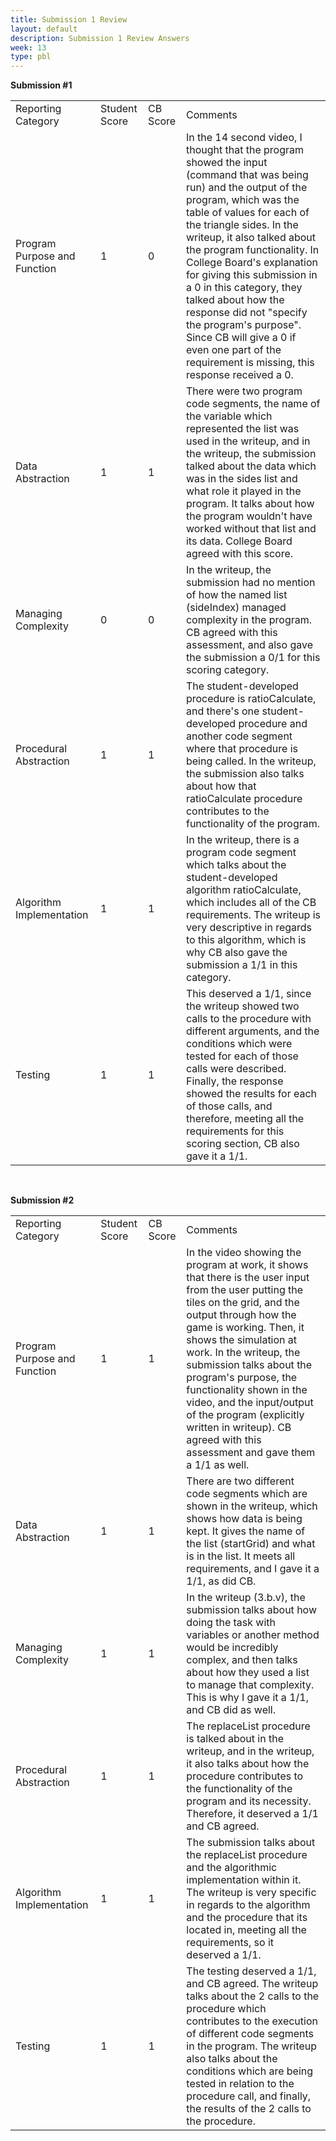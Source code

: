 ```yaml
---
title: Submission 1 Review
layout: default
description: Submission 1 Review Answers
week: 13
type: pbl
---
```



**Submission #1**
<table>
    <tr>
        <td>Reporting Category</td>
        <td>Student Score</td>
        <td>CB Score</td>
        <td>Comments</td>
    </tr>
    <tr>
        <td>Program Purpose and Function</td>
        <td>1</td>
        <td>0</td>
        <td>In the 14 second video, I thought that the program showed the input (command that was being run) and the output of the program, which was the table of values for each of the triangle sides. In the writeup, it also talked about the program functionality. In College Board's explanation for giving this submission in a 0 in this category, they talked about how the response did not "specify the program's purpose". Since CB will give a 0 if even one part of the requirement is missing, this response received a 0.</td>
    </tr>
    <tr>
        <td>Data Abstraction</td>
        <td>1</td>
        <td>1</td>
        <td>There were two program code segments, the name of the variable which represented the list was used in the writeup, and in the writeup, the submission talked about the data which was in the sides list and what role it played in the program. It talks about how the program wouldn't have worked without that list and its data. College Board agreed with this score.</td>
    </tr>
    <tr>
        <td>Managing Complexity</td>
        <td>0</td>
        <td>0</td>
        <td>In the writeup, the submission had no mention of how the named list (sideIndex) managed complexity in the program. CB agreed with this assessment, and also gave the submission a 0/1 for this scoring category.</td>
    </tr>
    <tr>
        <td>Procedural Abstraction</td>
        <td>1</td>
        <td>1</td>
        <td>The student-developed procedure is ratioCalculate, and there's one student-developed procedure and another code segment where that procedure is being called. In the writeup, the submission also talks about how that ratioCalculate procedure contributes to the functionality of the program.</td>
    </tr>
    <tr>
        <td>Algorithm Implementation</td>
        <td>1</td>
        <td>1</td>
        <td>In the writeup, there is a program code segment which talks about the student-developed algorithm ratioCalculate, which includes all of the CB requirements. The writeup is very descriptive in regards to this algorithm, which is why CB also gave the submission a 1/1 in this category.</td>
    </tr>
    <tr>
        <td>Testing</td>
        <td>1</td>
        <td>1</td>
        <td>This deserved a 1/1, since the writeup showed two calls to the procedure with different arguments, and the conditions which were tested for each of those calls were described. Finally, the response showed the results for each of those calls, and therefore, meeting all the requirements for this scoring section, CB also gave it a 1/1.</td>
    </tr>
</table>
<br>

**Submission #2**
<table>
    <tr>
        <td>Reporting Category</td>
        <td>Student Score</td>
        <td>CB Score</td>
        <td>Comments</td>
    </tr>
    <tr>
        <td>Program Purpose and Function</td>
        <td>1</td>
        <td>1</td>
        <td>In the video showing the program at work, it shows that there is the user input from the user putting the tiles on the grid, and the output through how the game is working. Then, it shows the simulation at work. In the writeup, the submission talks about the program's purpose, the functionality shown in the video, and the input/output of the program (explicitly written in writeup). CB agreed with this assessment and gave them a 1/1 as well.</td>
    </tr>
    <tr>
        <td>Data Abstraction</td>
        <td>1</td>
        <td>1</td>
        <td>There are two different code segments which are shown in the writeup, which shows how data is being kept. It gives the name of the list (startGrid) and what is in the list. It meets all requirements, and I gave it a 1/1, as did CB.</td>
    </tr>
    <tr>
        <td>Managing Complexity</td>
        <td>1</td>
        <td>1</td>
        <td>In the writeup (3.b.v), the submission talks about how doing the task with variables or another method would be incredibly complex, and then talks about how they used a list to manage that complexity. This is why I gave it a 1/1, and CB did as well.</td>
    </tr>
    <tr>
        <td>Procedural Abstraction</td>
        <td>1</td>
        <td>1</td>
        <td>The replaceList procedure is talked about in the writeup, and in the writeup, it also talks about how the procedure contributes to the functionality of the program and its necessity. Therefore, it deserved a 1/1 and CB agreed.</td>
    </tr>
    <tr>
        <td>Algorithm Implementation</td>
        <td>1</td>
        <td>1</td>
        <td>The submission talks about the replaceList procedure and the algorithmic implementation within it. The writeup is very specific in regards to the algorithm and the procedure that its located in, meeting all the requirements, so it deserved a 1/1.</td>
    </tr>
    <tr>
        <td>Testing</td>
        <td>1</td>
        <td>1</td>
        <td>The testing deserved a 1/1, and CB agreed. The writeup talks about the 2 calls to the procedure which contributes to the execution of different code segments in the program. The writeup also talks about the conditions which are being tested in relation to the procedure call, and finally, the results of the 2 calls to the procedure.</td>
    </tr>
</table>